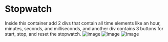 # Stopwatch
Inside this container add 2 divs that contain all time elements like an hour, minutes, seconds, and milliseconds, and another div contains 3 buttons for start, stop, and reset the stopwatch.
![image](https://github.com/sundarraj33/Stopwatch/assets/64121348/7b9809ef-eed6-4fcb-825c-7b024fc4d421)
![image](https://github.com/sundarraj33/Stopwatch/assets/64121348/d1557f49-0965-44dd-9eb9-871ec7f908fe)
![image](https://github.com/sundarraj33/Stopwatch/assets/64121348/601b36d4-b868-43c9-81d7-784ffa12a48a)

